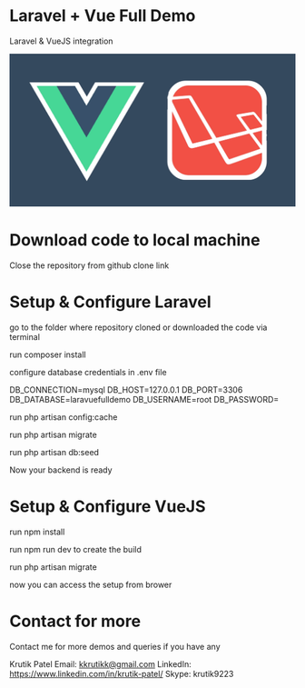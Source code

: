 # Laravel + Vue Full Demo

Laravel & VueJS integration

![](resources/js/assets/banner.jpg)

# Download code to local machine

Close the repository from github clone link

# Setup & Configure Laravel

go to the folder where repository cloned or downloaded the code via terminal

run composer install

configure database credentials in .env file

DB_CONNECTION=mysql
DB_HOST=127.0.0.1
DB_PORT=3306
DB_DATABASE=laravuefulldemo
DB_USERNAME=root
DB_PASSWORD=

run php artisan config:cache

run php artisan migrate

run php artisan db:seed

Now your backend is ready

# Setup & Configure VueJS

run npm install

run npm run dev to create the build

run php artisan migrate

now you can access the setup from brower 

# Contact for more 

Contact me for more demos and queries if you have any

Krutik Patel
Email: kkrutikk@gmail.com
LinkedIn: https://www.linkedin.com/in/krutik-patel/
Skype: krutik9223

